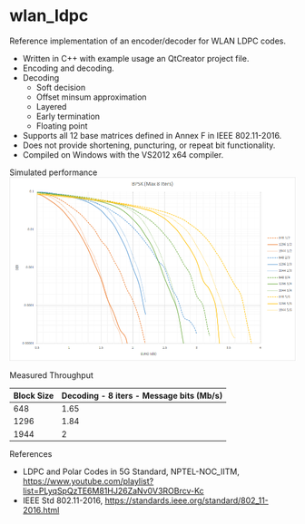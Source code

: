 # wlan_ldpc
Reference implementation of an encoder/decoder for WLAN LDPC codes.

* Written in C++ with example usage an QtCreator project file.
* Encoding and decoding.
* Decoding 
  * Soft decision
  * Offset minsum approximation
  * Layered
  * Early termination 
  * Floating point
* Supports all 12 base matrices defined in Annex F in IEEE 802.11-2016.
* Does not provide shortening, puncturing, or repeat bit functionality.
* Compiled on Windows with the VS2012 x64 compiler.

Simulated performance
![BPSK BER Performance](./bpsk.png)

Measured Throughput

| Block Size | Decoding - 8 iters - Message bits (Mb/s) |
|------------|------------------------------------------|
| 648        | 1.65                                     |
| 1296       | 1.84                                     |
| 1944       | 2                                        |

References
* LDPC and Polar Codes in 5G Standard, NPTEL-NOC_IITM, https://www.youtube.com/playlist?list=PLyqSpQzTE6M81HJ26ZaNv0V3ROBrcv-Kc
* IEEE Std 802.11-2016, https://standards.ieee.org/standard/802_11-2016.html

